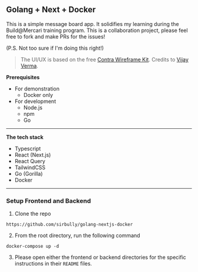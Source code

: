 ## Golang + Next + Docker

This is a simple message board app. It solidifies my learning during the Build@Mercari training program. This is a collaboration project, please feel free to fork and make PRs for the issues!

(P.S. Not too sure if I'm doing this right!)

> The UI/UX is based on the free [Contra Wireframe Kit](<https://www.figma.com/file/lDIp8etMBf6vDwNezzksHk/contra-wireframe-kit-(Community)?node-id=0%3A1>). Credits to [Vijay Verma](https://vijayverma.co/).

**Prerequisites**

- For demonstration
  - Docker only
- For development
  - Node.js
  - npm
  - Go

---

**The tech stack**

- Typescript
- React (Next.js)
- React Query
- TailwindCSS
- Go (Gorilla)
- Docker

---

### Setup Frontend and Backend

1. Clone the repo

```
https://github.com/sirbully/golang-nextjs-docker
```

2. From the root directory, run the following command

```
docker-compose up -d
```

3. Please open either the frontend or backend directories for the specific instructions in their `README` files.
